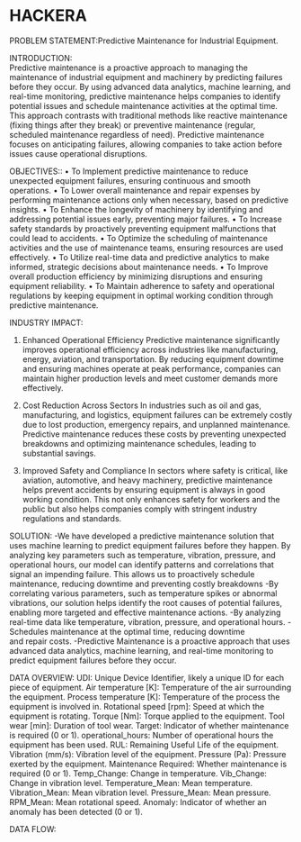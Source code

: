 # HACKERA
 PROBLEM STATEMENT:Predictive Maintenance for Industrial Equipment.
 
 INTRODUCTION:  
Predictive maintenance is a proactive approach to managing the maintenance of industrial equipment and machinery by predicting failures before they occur. By using advanced data analytics, machine learning, and real-time monitoring, predictive maintenance helps companies to identify potential issues and schedule maintenance activities at the optimal time. This approach contrasts with traditional methods like reactive maintenance (fixing things after they break) or preventive maintenance (regular, scheduled maintenance regardless of need). Predictive maintenance focuses on anticipating failures, allowing companies to take action before issues cause operational disruptions.

OBJECTIVES::
•	To  Implement predictive maintenance to reduce unexpected equipment failures, ensuring continuous and smooth operations.
•	To  Lower overall maintenance and repair expenses by performing maintenance actions only when necessary, based on predictive insights.
•	To  Enhance the longevity of machinery by identifying and addressing potential issues early, preventing major failures.
•	To  Increase safety standards by proactively preventing equipment malfunctions that could lead to accidents.
•	To  Optimize the scheduling of maintenance activities and the use of maintenance teams, ensuring resources are used effectively.
•	To Utilize real-time data and predictive analytics to make informed, strategic decisions about maintenance needs.
•	To Improve overall production efficiency by minimizing disruptions and ensuring equipment reliability.
•	To  Maintain adherence to safety and operational regulations by keeping equipment in optimal working condition through predictive maintenance.

INDUSTRY IMPACT:
1)	Enhanced Operational Efficiency
Predictive maintenance significantly improves operational efficiency across industries like manufacturing, energy, aviation, and transportation. By reducing equipment downtime and ensuring machines operate at peak performance, companies can maintain higher production levels and meet customer demands more effectively.

2)	Cost Reduction Across Sectors
In industries such as oil and gas, manufacturing, and logistics, equipment failures can be extremely costly due to lost production, emergency repairs, and unplanned maintenance. Predictive maintenance reduces these costs by preventing unexpected breakdowns and optimizing maintenance schedules, leading to substantial savings.
3)	Improved Safety and Compliance
In sectors where safety is critical, like aviation, automotive, and heavy machinery, predictive maintenance helps prevent accidents by ensuring equipment is always in good working condition. This not only enhances safety for workers and the public but also helps companies comply with stringent industry regulations and standards.


SOLUTION:
-We have developed a predictive maintenance solution that uses machine learning to predict equipment failures before they happen. By analyzing key parameters such as temperature, vibration, pressure, and operational hours, our model can identify patterns and correlations that signal an impending failure. This allows us to proactively schedule maintenance, reducing downtime and preventing costly breakdowns
-By correlating various parameters, such as temperature spikes or abnormal vibrations, our solution helps identify the root causes of potential failures, enabling more targeted and effective maintenance actions.
-By analyzing real-time data like temperature, vibration, pressure, and operational hours.
-Schedules maintenance at the optimal time, reducing downtime and repair costs.
-Predictive Maintenance is a proactive approach that uses advanced data analytics, machine learning, and real-time monitoring to predict equipment failures before they occur.

DATA OVERVIEW:
UDI: Unique Device Identifier, likely a unique ID for each piece of equipment.
Air temperature [K]: Temperature of the air surrounding the equipment.
Process temperature [K]: Temperature of the process the equipment is involved in.
Rotational speed [rpm]: Speed at which the equipment is rotating.
Torque [Nm]: Torque applied to the equipment.
Tool wear [min]: Duration of tool wear.
Target: Indicator of whether maintenance is required (0 or 1).
operational_hours: Number of operational hours the equipment has been used.
RUL: Remaining Useful Life of the equipment.
Vibration (mm/s): Vibration level of the equipment.
Pressure (Pa): Pressure exerted by the equipment.
Maintenance Required: Whether maintenance is required (0 or 1).
Temp_Change: Change in temperature.
Vib_Change: Change in vibration level.
Temperature_Mean: Mean temperature.
Vibration_Mean: Mean vibration level.
Pressure_Mean: Mean pressure.
RPM_Mean: Mean rotational speed.
Anomaly: Indicator of whether an anomaly has been detected (0 or 1).

DATA FLOW: